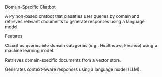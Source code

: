 Domain-Specific Chatbot

A Python-based chatbot that classifies user queries by domain and retrieves relevant documents to generate responses using a language model.

Features

Classifies queries into domain categories (e.g., Healthcare, Finance) using a machine learning model.

Retrieves domain-specific documents from a vector store.

Generates context-aware responses using a language model (LLM).